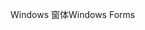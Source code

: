 <span data-ttu-id="3f823-101">Windows 窗体</span><span class="sxs-lookup"><span data-stu-id="3f823-101">Windows Forms</span></span>